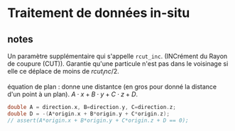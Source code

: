 # Traitement de données in-situ

## notes

Un paramètre supplémentaire qui s'appelle `rcut_inc`. (INCrément du Rayon de coupure (CUT)). Garantie qu'une particule n'est pas dans le voisinage si elle ce déplace de moins de $rcut_inc / 2$.

équation de plan : donne une distantce (en gros pour donné la distance d'un point à un plan). $A\cdot x+B\cdot y+C\cdot z+D$.

```c++
double A = direction.x, B=direction.y, C=direction.z;
double D = -(A*origin.x + B*origin.y + C*origin.z);
// assert(A*origin.x + B*origin.y + C*origin.z + D == 0);
```

